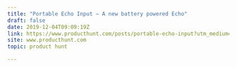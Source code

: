 ```yaml
---
title: "Portable Echo Input — A new battery powered Echo"
draft: false
date: 2019-12-04T09:09:19Z
link: https://www.producthunt.com/posts/portable-echo-input?utm_medium=RSS&utm_source=hune
site: www.producthunt.com
topic: product hunt  

---
```

